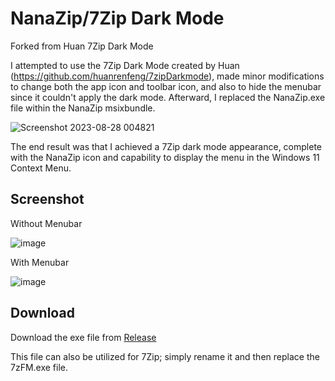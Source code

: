 # NanaZip/7Zip Dark Mode
Forked from Huan 7Zip Dark Mode

I attempted to use the 7Zip Dark Mode created by Huan (https://github.com/huanrenfeng/7zipDarkmode), made minor modifications to change both the app icon and toolbar icon, and also to hide the menubar since it couldn't apply the dark mode. Afterward, I replaced the NanaZip.exe file within the NanaZip msixbundle.

![Screenshot 2023-08-28 004821](https://github.com/M2Team/NanaZip/assets/100127946/726ff543-1471-4ca1-a125-f4647f034558)

The end result was that I achieved a 7Zip dark mode appearance, complete with the NanaZip icon and capability to display the menu in the Windows 11 Context Menu.

Screenshot
----------
Without Menubar

![image](https://github.com/ikoshura/NanaZip-Dark-Mode/assets/100127946/9c1aed02-2ace-4587-80cc-a0bee8b89e40)

With Menubar

![image](https://github.com/ikoshura/NanaZip-Dark-Mode/assets/100127946/0361b1dd-780d-451a-aad6-69bf36fa3262)

Download
----------

Download the exe file from [Release](https://github.com/ikoshura/NanaZip-Dark-Mode/releases)

This file can also be utilized for 7Zip; simply rename it and then replace the 7zFM.exe file.

